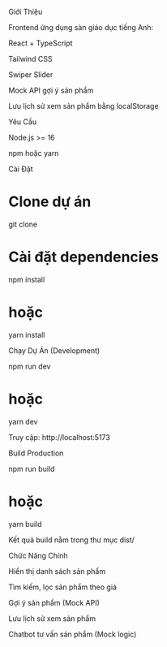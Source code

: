 Giới Thiệu

Frontend ứng dụng sàn giáo dục tiếng Anh:

React + TypeScript

Tailwind CSS

Swiper Slider

Mock API gợi ý sản phẩm

Lưu lịch sử xem sản phẩm bằng localStorage

Yêu Cầu

Node.js >= 16

npm hoặc yarn

Cài Đặt

# Clone dự án
git clone [<link-repository>](https://github.com/WilllamAbus/Edu-Ai.git)

# Cài đặt dependencies
npm install
# hoặc
yarn install

Chạy Dự Án (Development)

npm run dev
# hoặc
yarn dev

Truy cập: http://localhost:5173

Build Production

npm run build
# hoặc
yarn build

Kết quả build nằm trong thư mục dist/

Chức Năng Chính

Hiển thị danh sách sản phẩm

Tìm kiếm, lọc sản phẩm theo giá

Gợi ý sản phẩm (Mock API)

Lưu lịch sử xem sản phẩm

Chatbot tư vấn sản phẩm (Mock logic)